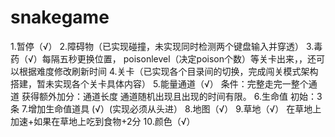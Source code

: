 # snakegame

1.暂停（√）
2.障碍物（已实现碰撞，未实现同时检测两个键盘输入并穿透）
3.毒药（√）每隔五秒更换位置， poisonlevel（决定poison个数）等关卡出来，，还可以根据难度修改刷新时间
4.关卡（已实现各个目录间的切换，完成闯关模式架构搭建，暂未实现各个关卡具体内容）
5.能量通道（√） 条件：完整走完一整个通道 获得额外加分：通道长度 通道随机出现且出现的时间有限。
6.生命值  初始：3条
7.增加生命值道具 (√）(实现必须从头进）
8.地图（√）
9.草地（√） 在草地上加速+如果在草地上吃到食物+2分
10.颜色（√）
